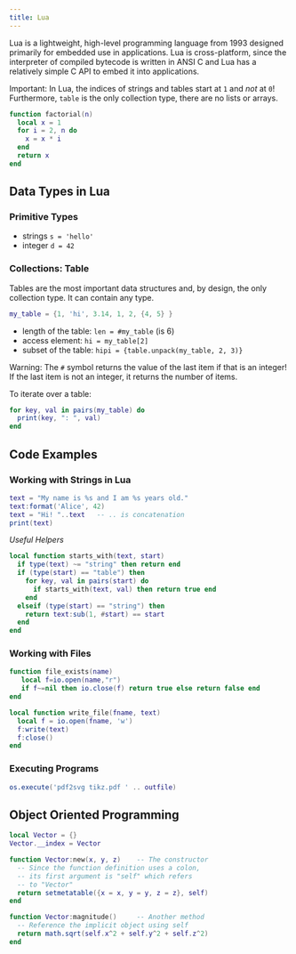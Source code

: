 ```yaml
---
title: Lua
---
```


Lua is a lightweight, high-level programming language from 1993 designed primarily for embedded use in applications. Lua is cross-platform, since the interpreter of compiled bytecode is written in ANSI C and Lua has a relatively simple C API to embed it into applications.

Important: In Lua, the indices of strings and tables start at `1` and *not* at `0`! Furthermore, `table` is the only collection type, there are no lists or arrays.


```lua
function factorial(n)
  local x = 1
  for i = 2, n do
    x = x * i
  end
  return x
end
```



## Data Types in Lua

### Primitive Types

* strings `s = 'hello'`
* integer `d = 42`


### Collections: Table
Tables are the most important data structures and, by design, the only collection type. It can contain any type.

```lua
my_table = {1, 'hi', 3.14, 1, 2, {4, 5} } 
```

* length of the table: `len = #my_table`  (is 6)
* access element: `hi = my_table[2]`
* subset of the table: `hipi = {table.unpack(my_table, 2, 3)}`


Warning: The `#` symbol returns the value of the last item if that is an integer! If the last item is not an integer, it returns the number of items.


To iterate over a table:
```lua
for key, val in pairs(my_table) do
  print(key, ": ", val)
end
```


## Code Examples

### Working with Strings in Lua

```lua
text = "My name is %s and I am %s years old."
text:format('Alice', 42)
text = "Hi! "..text   -- .. is concatenation
print(text)
```

*Useful Helpers*

```lua
local function starts_with(text, start)
  if type(text) ~= "string" then return end
  if (type(start) == "table") then
    for key, val in pairs(start) do
      if starts_with(text, val) then return true end
    end
  elseif (type(start) == "string") then
    return text:sub(1, #start) == start
  end 
end
```


### Working with Files

```lua
function file_exists(name)
   local f=io.open(name,"r")
   if f~=nil then io.close(f) return true else return false end
end
```

```lua
local function write_file(fname, text)
  local f = io.open(fname, 'w')
  f:write(text)
  f:close()
end
```


### Executing Programs
```lua
os.execute('pdf2svg tikz.pdf ' .. outfile)
```



## Object Oriented Programming

```lua
local Vector = {}
Vector.__index = Vector

function Vector:new(x, y, z)    -- The constructor
  -- Since the function definition uses a colon, 
  -- its first argument is "self" which refers
  -- to "Vector"
  return setmetatable({x = x, y = y, z = z}, self)
end

function Vector:magnitude()     -- Another method
  -- Reference the implicit object using self
  return math.sqrt(self.x^2 + self.y^2 + self.z^2)
end
```
